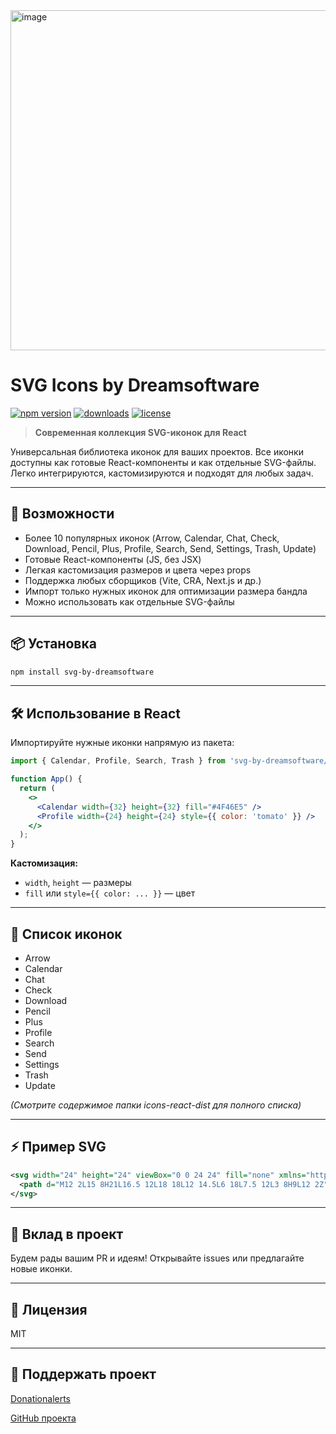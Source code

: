 <img width="581" height="544" alt="image" src="https://github.com/user-attachments/assets/8b0196a4-36c4-4f7b-9751-72d5f4f76e88" />


# SVG Icons by Dreamsoftware

[![npm version](https://img.shields.io/npm/v/svg-by-dreamsoftware.svg)](https://www.npmjs.com/package/svg-by-dreamsoftware)
[![downloads](https://img.shields.io/npm/dm/svg-by-dreamsoftware.svg)](https://www.npmjs.com/package/svg-by-dreamsoftware)
[![license](https://img.shields.io/github/license/dmitriyg0r/icons)](https://github.com/dmitriyg0r/icons)

> **Современная коллекция SVG-иконок для React**

Универсальная библиотека иконок для ваших проектов. Все иконки доступны как готовые React-компоненты и как отдельные SVG-файлы. Легко интегрируются, кастомизируются и подходят для любых задач.

---

## 🚀 Возможности

- Более 10 популярных иконок (Arrow, Calendar, Chat, Check, Download, Pencil, Plus, Profile, Search, Send, Settings, Trash, Update)
- Готовые React-компоненты (JS, без JSX)
- Легкая кастомизация размеров и цвета через props
- Поддержка любых сборщиков (Vite, CRA, Next.js и др.)
- Импорт только нужных иконок для оптимизации размера бандла
- Можно использовать как отдельные SVG-файлы

---

## 📦 Установка

```sh
npm install svg-by-dreamsoftware
```

---

## 🛠 Использование в React

Импортируйте нужные иконки напрямую из пакета:

```jsx
import { Calendar, Profile, Search, Trash } from 'svg-by-dreamsoftware/icons-react-dist';

function App() {
  return (
    <>
      <Calendar width={32} height={32} fill="#4F46E5" />
      <Profile width={24} height={24} style={{ color: 'tomato' }} />
    </>
  );
}
```

**Кастомизация:**
- `width`, `height` — размеры
- `fill` или `style={{ color: ... }}` — цвет

---

## 📁 Список иконок

- Arrow
- Calendar
- Chat
- Check
- Download
- Pencil
- Plus
- Profile
- Search
- Send
- Settings
- Trash
- Update

_(Смотрите содержимое папки icons-react-dist для полного списка)_

---

## ⚡ Пример SVG

```svg
<svg width="24" height="24" viewBox="0 0 24 24" fill="none" xmlns="http://www.w3.org/2000/svg">
  <path d="M12 2L15 8H21L16.5 12L18 18L12 14.5L6 18L7.5 12L3 8H9L12 2Z" fill="currentColor"/>
</svg>
```

---

## 🤝 Вклад в проект

Будем рады вашим PR и идеям! Открывайте issues или предлагайте новые иконки.

---

## 📜 Лицензия

MIT

---

## 💜 Поддержать проект

[Donationalerts](https://www.donationalerts.com/r/dmitriygor)

[GitHub проекта](https://github.com/dmitriyg0r/icons)
